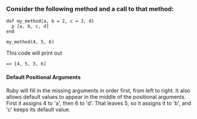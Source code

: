 ### Consider the following method and a call to that method: 

```
def my_method(a, b = 2, c = 3, d)
  p [a, b, c, d]
end

my_method(4, 5, 6)
```
This code will print out 
```
=> [4, 5, 3, 6]
```
#### Default Positional Arguments
Ruby will fill in the missing arguments in order first, from left to right. It also allows default values to appear in the middle of the positional arguments. 
First it assigns 4 to 'a', then 6 to 'd'. That leaves 5, so it assigns it to 'b', and 'c' keeps its default value.